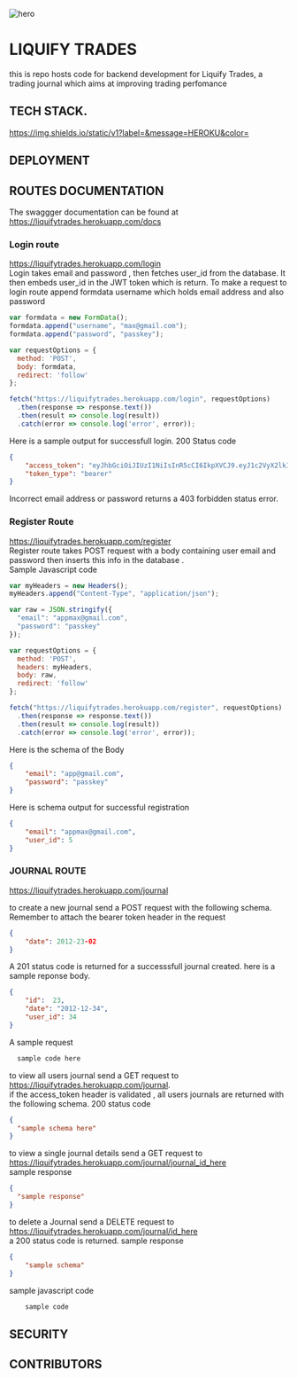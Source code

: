 ![hero](https://user-images.githubusercontent.com/111843624/187912322-acbc1b5b-6748-4c53-a43e-fc03e7f85c13.png)





# LIQUIFY TRADES

this is repo hosts code for backend development for Liquify Trades, a trading journal which aims at improving trading perfomance

## TECH STACK.
https://img.shields.io/static/v1?label=&message=HEROKU&color=<COLOR>


## DEPLOYMENT


## ROUTES DOCUMENTATION
The swaggger documentation can be found at https://liquifytrades.herokuapp.com/docs   <br/>

### Login route

https://liquifytrades.herokuapp.com/login <br/>
Login takes email and password , then fetches user_id from the database. It then embeds  user_id in the JWT token which is return.
To make a request to login route append formdata username which holds email address and also password
``` javascript
var formdata = new FormData();
formdata.append("username", "max@gmail.com");
formdata.append("password", "passkey");

var requestOptions = {
  method: 'POST',
  body: formdata,
  redirect: 'follow'
};

fetch("https://liquifytrades.herokuapp.com/login", requestOptions)
  .then(response => response.text())
  .then(result => console.log(result))
  .catch(error => console.log('error', error));
```
Here is a sample output for successfull login. 200 Status code 
```json
{
    "access_token": "eyJhbGciOiJIUzI1NiIsInR5cCI6IkpXVCJ9.eyJ1c2VyX2lkIjo0LCJleHAiOjcwNjIwMTAwNjh9.9ACMCnbTC8FWASr542oZ5UFdtg27B-6NSSm89ptdwBc",
    "token_type": "bearer"
}
```
Incorrect email address or password returns a 403 forbidden status error.


### Register Route

https://liquifytrades.herokuapp.com/register <br/>
Register route takes POST request with a body containing user email and password then inserts this info in the database . <br/>
Sample Javascript code
```javascript 
var myHeaders = new Headers();
myHeaders.append("Content-Type", "application/json");

var raw = JSON.stringify({
  "email": "appmax@gmail.com",
  "password": "passkey"
});

var requestOptions = {
  method: 'POST',
  headers: myHeaders,
  body: raw,
  redirect: 'follow'
};

fetch("https://liquifytrades.herokuapp.com/register", requestOptions)
  .then(response => response.text())
  .then(result => console.log(result))
  .catch(error => console.log('error', error));
```
Here is the schema of the Body
``` json
{
    "email": "app@gmail.com",
    "password": "passkey"
}
```
Here is schema output for successful registration
``` json
{
    "email": "appmax@gmail.com",
    "user_id": 5
}
```

### JOURNAL ROUTE
https://liquifytrades.herokuapp.com/journal

to create a new journal send a POST request with the following schema. Remember to attach the bearer token header in the request
``` json
{
    "date": 2012-23-02
}
```
A 201 status code is returned for a successsfull journal created.
here is a sample reponse body.
```json
{
    "id":  23,
    "date": "2012-12-34",
    "user_id": 34
}
```
A sample request
``` javascript
  sample code here
```

to view all users journal send a GET request to <br/> https://liquifytrades.herokuapp.com/journal.  <br/>
if the access_token header is validated , all users journals are returned with the following schema. 200 status code
```json
{
  "sample schema here"
}
```

to view a single journal details send a GET request to <br/>
https://liquifytrades.herokuapp.com/journal/journal_id_here <br/>
sample response
```json
{
  "sample response"
}
```
to delete a Journal send a DELETE request to <br/>
https://liquifytrades.herokuapp.com/journal/id_here <br/>
a 200 status code is returned.
sample response
```json
{
    "sample schema"
} 
```
 sample javascript code
```javascript 
    sample code
```




## SECURITY

## CONTRIBUTORS
